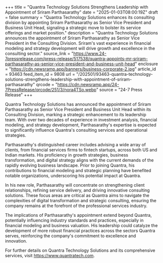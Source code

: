 +++
title = "Quantra Technology Solutions Strengthens Leadership with Appointment of Sriram Parthasarathy"
date = "2025-01-03T08:00:19Z"
draft = false
summary = "Quantra Technology Solutions enhances its consulting division by appointing Sriram Parthasarathy as Senior Vice President and Business Unit Head, signaling a strategic move to bolster its service offerings and market position."
description = "Quantra Technology Solutions announces the appointment of Sriram Parthasarathy as Senior Vice President in the Consulting Division. Sriram's vast experience in financial modeling and strategy development will drive growth and excellence in the consulting sector."
source_link = "https://www.24-7pressrelease.com/press-release/517538/quantra-appoints-mr-sriram-parthasarathy-as-senior-vice-president-and-business-unit-head"
enclosure = "https://cdn.newsramp.app/banners/business-corporate-2.jpg"
article_id = 93463
feed_item_id = 9808
url = "/202501/93463-quantra-technology-solutions-strengthens-leadership-with-appointment-of-sriram-parthasarathy"
qrcode = "https://cdn.newsramp.app/24-7PressRelease/qrcode/251/3/nora4TSo.webp"
source = "24-7 Press Release"
+++

<p>Quantra Technology Solutions has announced the appointment of Sriram Parthasarathy as Senior Vice President and Business Unit Head within its Consulting Division, marking a strategic enhancement to its leadership team. With over two decades of experience in investment analysis, financial modeling, and strategy development, Parthasarathy's expertise is expected to significantly influence Quantra's consulting services and operational strategies.</p><p>Parthasarathy's distinguished career includes advising a wide array of clients, from financial services firms to fintech startups, across both US and Indian markets. His proficiency in growth strategies, business transformation, and digital strategy aligns with the current demands of the rapidly evolving business landscape. Prior to joining Quantra, his contributions to financial modeling and strategic planning have benefited notable organizations, underscoring his potential impact at Quantra.</p><p>In his new role, Parthasarathy will concentrate on strengthening client relationships, refining service delivery, and driving innovative consulting solutions. These focus areas are critical as Quantra aims to navigate the complexities of digital transformation and strategic consulting, ensuring the company remains at the forefront of the professional services industry.</p><p>The implications of Parthasarathy's appointment extend beyond Quantra, potentially influencing industry standards and practices, especially in financial modeling and business valuation. His leadership could catalyze the development of more robust financial practices across the sectors Quantra serves, reinforcing the company's commitment to excellence and innovation.</p><p>For further details on Quantra Technology Solutions and its comprehensive services, visit <a href='https://www.quantratech.com' rel='nofollow' target='_blank'>https://www.quantratech.com</a>.</p>